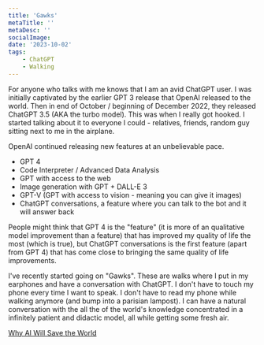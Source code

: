 ```yaml
---
title: 'Gawks'
metaTitle: ''
metaDesc: ''
socialImage:
date: '2023-10-02'
tags:
    - ChatGPT
    - Walking
---
```


For anyone who talks with me knows that I am an avid ChatGPT user. I was initially captivated by the earlier GPT 3 release that OpenAI released to the world. Then in end of October / beginning of December 2022, they released ChatGPT 3.5 (AKA the turbo model). This was when I really got hooked. I started talking about it to everyone I could - relatives, friends, random guy sitting next to me in the airplane.

OpenAI continued releasing new features at an unbelievable pace.

-   GPT 4
-   Code Interpreter / Advanced Data Analysis
-   GPT with access to the web
-   Image generation with GPT + DALL-E 3
-   GPT-V (GPT with access to vision - meaning you can give it images)
-   ChatGPT conversations, a feature where you can talk to the bot and it will answer back

People might think that GPT 4 is the "feature" (it is more of an qualitative model improvement than a feature) that has improved my quality of life the most (which is true), but ChatGPT conversations is the first feature (apart from GPT 4) that has come close to bringing the same quality of life improvements.

I've recently started going on "Gawks". These are walks where I put in my earphones and have a conversation with ChatGPT. I don't have to touch my phone every time I want to speak. I don't have to read my phone while walking anymore (and bump into a parisian lampost). I can have a natural conversation with the all the of the world's knowledge concentrated in a infinitely patient and didactic model, all while getting some fresh air.

[Why AI Will Save the World](https://a16z.com/ai-will-save-the-world/)
